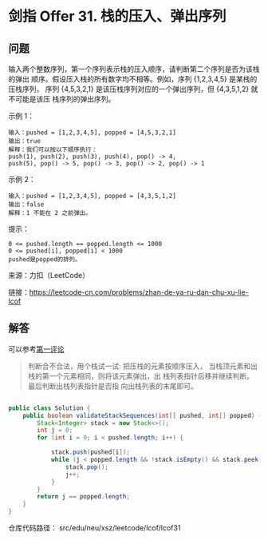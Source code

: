 #  剑指 Offer 31. 栈的压入、弹出序列

## 问题

输入两个整数序列，第一个序列表示栈的压入顺序，请判断第二个序列是否为该栈的弹出
顺序。假设压入栈的所有数字均不相等。例如，序列 {1,2,3,4,5} 是某栈的压栈序列，
序列 {4,5,3,2,1} 是该压栈序列对应的一个弹出序列，但 {4,3,5,1,2} 就不可能是该压
栈序列的弹出序列。



示例 1：

    输入：pushed = [1,2,3,4,5], popped = [4,5,3,2,1]
    输出：true
    解释：我们可以按以下顺序执行：
    push(1), push(2), push(3), push(4), pop() -> 4,
    push(5), pop() -> 5, pop() -> 3, pop() -> 2, pop() -> 1
示例 2：

    输入：pushed = [1,2,3,4,5], popped = [4,3,5,1,2]
    输出：false
    解释：1 不能在 2 之前弹出。


提示：

    0 <= pushed.length == popped.length <= 1000
    0 <= pushed[i], popped[i] < 1000
    pushed是popped的排列。

来源：力扣（LeetCode）

链接：https://leetcode-cn.com/problems/zhan-de-ya-ru-dan-chu-xu-lie-lcof

## 解答

可以参考[第一评论](https://leetcode-cn.com/problems/zhan-de-ya-ru-dan-chu-xu-lie-lcof/comments/260175)

> 判断合不合法，用个栈试一试: 把压栈的元素按顺序压入，
当栈顶元素和出栈的第一个元素相同，则将该元素弹出，出
栈列表指针后移并继续判断。最后判断出栈列表指针是否指
向出栈列表的末尾即可。

```java

public class Solution {
    public boolean validateStackSequences(int[] pushed, int[] popped) {
        Stack<Integer> stack = new Stack<>();
        int j = 0;
        for (int i = 0; i < pushed.length; i++) {

            stack.push(pushed[i]);
            while (j < popped.length && !stack.isEmpty() && stack.peek() == popped[j]) {
                stack.pop();
                j++;
            }
        }
        return j == popped.length;
    }
}

```

仓库代码路径： src/edu/neu/xsz/leetcode/lcof/lcof31